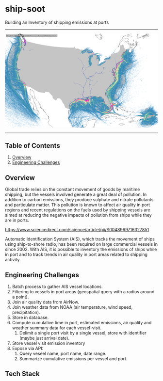 # ship-soot
Building an Inventory of shipping emissions at ports

<hr/>

![2016_USA_ShippingHeatmap](/img/Coast_Guard_Terrestrial_USEEZContinental_AllShips_2016_Heatmaps_PREVIEW.png)

<hr/>

## Table of Contents
1. [Overview](Readme.md$Overview)
1. [Engineering Challenges](Readme.md$Engineering-Challenges)

## Overview
Global trade relies on the constant movement of goods by maritime shipping, but the vessels involved generate a great deal of pollution. In addition to carbon emissions, they produce sulphate and nitrate pollutants and particulate matter. This pollution is known to affect air quality in port regions and recent regulations on the fuels used by shipping vessels are aimed at reducing the negative impacts of pollution from ships while they are in ports.

https://www.sciencedirect.com/science/article/pii/S0048969716327851

Automatic Identification System (AIS), which tracks the movement of ships using ship-to-shore radio, has been required on large commercial vessels in since 2002. With AIS, it is possible to inventory the emissions of ships while in port and to track trends in air quality in port areas related to shipping activity.

## Engineering Challenges
1. Batch process to gather AIS vessel locations.
1. Filtering to vessels in port areas (geospatial query with a radius around a point).
1. Join air quality data from AirNow.
1. Join weather data from NOAA (air temperature, wind speed, precipitation).
1. Store in database.
1. Compute cumulative time in port, estimated emissions, air quality and weather summary data for each vessel-visit.
	1. Delimit a single port visit by a single vessel, store with identifier (maybe just arrival date).
1. Store vessel visit emission inventory	
1. Expose via API:
	1. Query veseel name, port name, date range.
	1. Summarize cumulative emissions per vessel and port.

## Tech Stack
